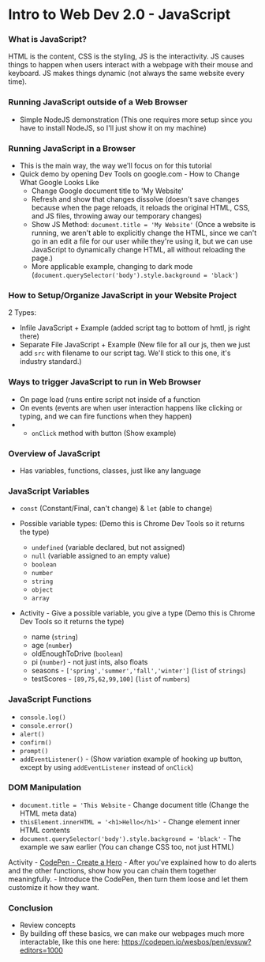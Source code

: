 # Intro to Web Dev 2.0 - JavaScript

### What is JavaScript?

HTML is the content, CSS is the styling, JS is the interactivity.  JS causes things to happen when users interact with a webpage with their mouse and keyboard.  JS makes things dynamic (not always the same website every time).

### Running JavaScript outside of a Web Browser
- Simple NodeJS demonstration (This one requires more setup since you have to install NodeJS, so I'll just show it on my machine)

### Running JavaScript in a Browser
- This is the main way, the way we'll focus on for this tutorial
- Quick demo by opening Dev Tools on google.com - How to Change What Google Looks Like
    - Change Google document title to 'My Website'
    - Refresh and show that changes dissolve (doesn't save changes because when the page reloads, it reloads the original HTML, CSS, and JS files, throwing away our temporary changes)
    - Show JS Method: `document.title = 'My Website'` (Once a website is running, we aren't able to explicitly change the HTML, since we can't go in an edit a file for our user while they're using it, but we can use JavaScript to dynamically change HTML, all without reloading the page.)
    - More applicable example, changing to dark mode (`document.querySelector('body').style.background = 'black'`)

### How to Setup/Organize JavaScript in your Website Project

2 Types:
- Infile JavaScript + Example  (added script tag to bottom of hmtl, js right there)
- Separate File JavaScript + Example (New file for all our js, then we just add `src` with filename to our script tag.  We'll stick to this one, it's industry standard.)

### Ways to trigger JavaScript to run in Web Browser

- On page load (runs entire script not inside of a function
- On events (events are when user interaction happens like clicking or typing, and we can fire functions when they happen)
- - `onClick` method with button (Show example)

### Overview of JavaScript

- Has variables, functions, classes, just like any language

### JavaScript Variables 
- `const` (Constant/Final, can't change) & `let` (able to change)
- Possible variable types:      (Demo this is Chrome Dev Tools so it returns the type)
  - `undefined` (variable declared, but not assigned)
  - `null`  (variable assigned to an empty value)
  - `boolean`
  - `number`
  - `string`
  - `object`
  - `array`

- Activity - Give a possible variable, you give a type (Demo this is Chrome Dev Tools so it returns the type)
    - name (`string`)
    - age (`number`)
    - oldEnoughToDrive (`boolean`)
    - pi (`number`) - not just ints, also floats
    - seasons - `['spring','summer','fall','winter']` (`list` of `strings`)
    - testScores - `[89,75,62,99,100]` (`list` of `numbers`)

### JavaScript Functions
- `console.log()`
- `console.error()`
- `alert()`
- `confirm()`
- `prompt()`
- `addEventListener()` - (Show variation example of hooking up button, except by using `addEventListener` instead of `onClick`)


### DOM Manipulation
- `document.title = 'This Website` - Change document title (Change the HTML meta data)
- `thisElement.innerHTML = '<h1>Hello</h1>'` - Change element inner HTML contents
- `document.querySelector('body').style.background = 'black'` - The example we saw earlier (You can change CSS too, not just HTML)


Activity - [CodePen - Create a Hero](https://codepen.io/brighamband/pen/QWgZgMx)
    - After you've explained how to do alerts and the other functions, show how you can chain them together meaningfully.
    - Introduce the CodePen, then turn them loose and let them customize it how they want.


### Conclusion
- Review concepts
- By building off these basics, we can make our webpages much more interactable, like this one here:  https://codepen.io/wesbos/pen/evsuw?editors=1000
